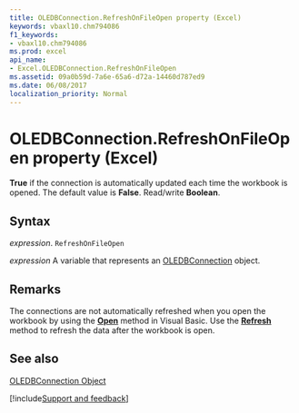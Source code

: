 ```yaml
---
title: OLEDBConnection.RefreshOnFileOpen property (Excel)
keywords: vbaxl10.chm794086
f1_keywords:
- vbaxl10.chm794086
ms.prod: excel
api_name:
- Excel.OLEDBConnection.RefreshOnFileOpen
ms.assetid: 09a0b59d-7a6e-65a6-d72a-14460d787ed9
ms.date: 06/08/2017
localization_priority: Normal
---
```



# OLEDBConnection.RefreshOnFileOpen property (Excel)

 **True** if the connection is automatically updated each time the workbook is opened. The default value is **False**. Read/write **Boolean**.


## Syntax

_expression_. `RefreshOnFileOpen`

_expression_ A variable that represents an [OLEDBConnection](Excel.OLEDBConnection.md) object.


## Remarks

The connections are not automatically refreshed when you open the workbook by using the  **[Open](Excel.Workbooks.Open.md)** method in Visual Basic. Use the **[Refresh](Excel.OLEDBConnection.Refresh.md)** method to refresh the data after the workbook is open.


## See also


[OLEDBConnection Object](Excel.OLEDBConnection.md)

[!include[Support and feedback](~/includes/feedback-boilerplate.md)]